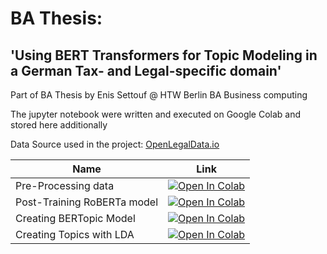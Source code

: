 # BA Thesis:
## 'Using BERT Transformers for Topic Modeling in a German Tax- and Legal-specific domain'


Part of BA Thesis by Enis Settouf @ HTW Berlin BA Business computing

The jupyter notebook were written and executed on Google Colab and stored here additionally

Data Source used in the project: [OpenLegalData.io](https://de.openlegaldata.io/pages/api/)

| Name  | Link  |
|---|---|
| Pre-Processing data |  [![Open In Colab](https://colab.research.google.com/assets/colab-badge.svg)](https://colab.research.google.com/drive/1CF2Uqmhu7Adrzyl-U8pljE18FgmLnTlF?usp=sharing) |
| Post-Training RoBERTa model |  [![Open In Colab](https://colab.research.google.com/assets/colab-badge.svg)](https://colab.research.google.com/drive/1MKIwyd27YTCyoXWKvgHUBvCehjC2SWcM?usp=sharing) |
| Creating BERTopic Model |  [![Open In Colab](https://colab.research.google.com/assets/colab-badge.svg)](https://colab.research.google.com/drive/17wmqqSS4eVEzhZulcObeSlZNT11uuEss?usp=sharing) |
| Creating Topics with LDA |  [![Open In Colab](https://colab.research.google.com/assets/colab-badge.svg)](https://colab.research.google.com/drive/1Q7GSbZQLoPyM4slV8B_4AdagCLauzAze?usp=sharing) |
